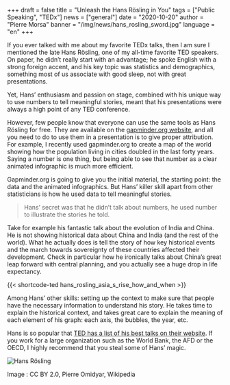 +++
draft = false
title = "Unleash the Hans Rösling in You"
tags = ["Public Speaking", "TEDx"]
news = ["general"]
date = "2020-10-20"
author = "Pierre Morsa"
banner = "/img/news/hans_rosling_sword.jpg"
language = "en"
+++

If you ever talked with me about my favorite TEDx talks, then I am sure I mentioned the late Hans Rösling, one of my all-time favorite TED speakers. On paper, he didn’t really start with an advantage; he spoke English with a strong foreign accent, and his key topic was statistics and demographics, something most of us associate with good sleep, not with great presentations.

Yet, Hans’ enthusiasm and passion on stage, combined with his unique way to use numbers to tell meaningful stories, meant that his presentations were always a high point of any TED conference.

However, few people know that everyone can use the same tools as Hans Rösling for free. They are available on the [gapminder.org website](https://gapminder.org), and all you need to do to use them in a presentation is to give proper attribution. For example, I recently used gapminder.org to create a map of the world showing how the population living in cities doubled in the last forty years. Saying a number is one thing, but being able to see that number as a clear animated infographic is much more efficient.

Gapminder.org is going to give you the initial material, the starting point: the data and the animated infographics. But Hans’ killer skill apart from other statisticians is how he used data to tell meaningful stories.

> Hans’ secret was that he didn’t talk about numbers, he used number to illustrate the stories he told.

Take for example his fantastic talk about the evolution of India and China. He is not showing historical data about China and India (and the rest of the world). What he actually does is tell the story of how key historical events and the march towards sovereignty of these countries affected their development. Check in particular how he ironically talks about China’s great leap forward with central planning, and you actually see a huge drop in life expectancy.

{{< shortcode-ted hans_rosling_asia_s_rise_how_and_when >}}

Among Hans’ other skills: setting up the context to make sure that people have the necessary information to understand his story. He takes time to explain the historical context, and takes great care to explain the meaning of each element of his graph: each axis, the bubbles, the year, etc.

Hans is so popular that [TED has a list of his best talks on their website](https://www.ted.com/playlists/474/the_best_hans_rosling_talks_yo). If you work for a large organization such as the World Bank, the AFD or the OECD, I highly recommend that you steal some of Hans’ magic.

![Hans Rösling](/img/news/hans_rosling_sword.jpg)

Image : CC BY 2.0, Pierre Omidyar, Wikipedia